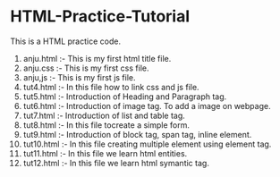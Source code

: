 # HTML-Practice-Tutorial
This is a HTML practice code.

1. anju.html :- This is my first html title file.
2. anju.css :- This is my first css file.
3. anju,js :- This is my first js file.
4. tut4.html :- In this file how to link css and js file.
5. tut5.html :- Introduction of Heading and Paragraph tag.
6. tut6.html :- Introduction of image tag. To add a image on webpage.
7. tut7.html :- Introduction of list and table tag.
8. tut8.html :- In this file tocreate a simple form.
9. tut9.html :- Introduction of block tag, span tag, inline element.
10. tut10.html :- In this file creating multiple element using element tag.
11. tut11.html :- In this file we learn html entities.
12. tut12.html :- In this file we learn html symantic tag.
